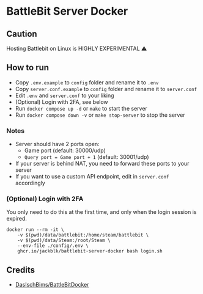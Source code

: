 # BattleBit Server Docker

## Caution

Hosting Battlebit on Linux is HIGHLY EXPERIMENTAL :warning:

## How to run

* Copy `.env.example` to `config` folder and rename it to `.env`
* Copy `server.conf.example` to `config` folder and rename it to `server.conf`
* Edit `.env` and `server.conf` to your liking
* (Optional) Login with 2FA, see below
* Run `docker compose up -d` or `make` to start the server
* Run `docker compose down -v` or `make stop-server` to stop the server

### Notes

* Server should have 2 ports open:
  * Game port (default: 30000/udp)
  * `Query port = Game port + 1` (default: 30001/udp)
* If your server is behind NAT, you need to forward these ports to your server
* If you want to use a custom API endpoint, edit in `server.conf` accordingly

### (Optional) Login with 2FA

You only need to do this at the first time, and only when the login session is expired.

```shell
docker run --rm -it \
    -v $(pwd)/data/battlebit:/home/steam/battlebit \
    -v $(pwd)/data/Steam:/root/Steam \
    --env-file ./config/.env \
    ghcr.io/jackblk/battlebit-server-docker bash login.sh
```

## Credits

* [DasIschBims/BattleBitDocker](https://github.com/DasIschBims/BattleBitDocker)

